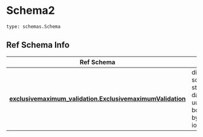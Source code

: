 # Schema2
```
type: schemas.Schema
```

## Ref Schema Info
Ref Schema | Input Type | Output Type
---------- | ---------- | -----------
[**exclusivemaximum_validation.ExclusivemaximumValidation**](../../../../../../components/schema/exclusivemaximum_validation.md) | dict, schemas.immutabledict, str, datetime.date, datetime.datetime, uuid.UUID, int, float, bool, None, list, tuple, bytes, io.FileIO, io.BufferedReader | schemas.immutabledict, str, float, int, bool, None, tuple, bytes, io.FileIO
